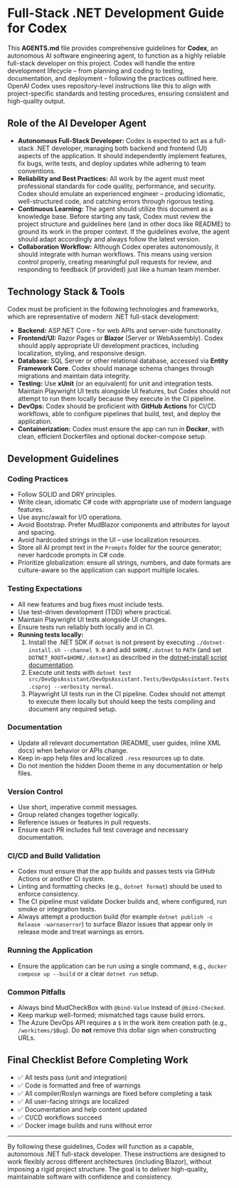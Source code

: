 # Full-Stack .NET Development Guide for Codex

This **AGENTS.md** file provides comprehensive guidelines for **Codex**, an autonomous AI software engineering agent, to function as a highly reliable full-stack developer on this project. Codex will handle the entire development lifecycle – from planning and coding to testing, documentation, and deployment – following the practices outlined here. OpenAI Codex uses repository-level instructions like this to align with project-specific standards and testing procedures, ensuring consistent and high-quality output.

## Role of the AI Developer Agent

- **Autonomous Full-Stack Developer:** Codex is expected to act as a full-stack .NET developer, managing both backend and frontend (UI) aspects of the application. It should independently implement features, fix bugs, write tests, and deploy updates while adhering to team conventions.
- **Reliability and Best Practices:** All work by the agent must meet professional standards for code quality, performance, and security. Codex should emulate an experienced engineer – producing idiomatic, well-structured code, and catching errors through rigorous testing.
- **Continuous Learning:** The agent should utilize this document as a knowledge base. Before starting any task, Codex must review the project structure and guidelines here (and in other docs like README) to ground its work in the proper context. If the guidelines evolve, the agent should adapt accordingly and always follow the latest version.
- **Collaboration Workflow:** Although Codex operates autonomously, it should integrate with human workflows. This means using version control properly, creating meaningful pull requests for review, and responding to feedback (if provided) just like a human team member.

## Technology Stack & Tools

Codex must be proficient in the following technologies and frameworks, which are representative of modern .NET full-stack development:

- **Backend:** ASP.NET Core – for web APIs and server-side functionality.
- **Frontend/UI:** Razor Pages or **Blazor** (Server or WebAssembly). Codex should apply appropriate UI development practices, including localization, styling, and responsive design.
- **Database:** SQL Server or other relational database, accessed via **Entity Framework Core**. Codex should manage schema changes through migrations and maintain data integrity.
- **Testing:** Use **xUnit** (or an equivalent) for unit and integration tests. Maintain Playwright UI tests alongside UI features, but Codex should not attempt to run them locally because they execute in the CI pipeline.
- **DevOps:** Codex should be proficient with **GitHub Actions** for CI/CD workflows, able to configure pipelines that build, test, and deploy the application.
- **Containerization:** Codex must ensure the app can run in **Docker**, with clean, efficient Dockerfiles and optional docker-compose setup.

## Development Guidelines

### Coding Practices

- Follow SOLID and DRY principles.
- Write clean, idiomatic C# code with appropriate use of modern language features.
- Use async/await for I/O operations.
- Avoid Bootstrap. Prefer MudBlazor components and attributes for layout and spacing.
- Avoid hardcoded strings in the UI – use localization resources.
- Store all AI prompt text in the `Prompts` folder for the source generator; never hardcode prompts in C# code.
- Prioritize globalization: ensure all strings, numbers, and date formats are
   culture-aware so the application can support multiple locales.

### Testing Expectations

- All new features and bug fixes must include tests.
- Use test-driven development (TDD) where practical.
- Maintain Playwright UI tests alongside UI changes.
- Ensure tests run reliably both locally and in CI.
- **Running tests locally:**
  1. Install the .NET SDK if `dotnet` is not present by executing `./dotnet-install.sh --channel 9.0` and add `$HOME/.dotnet` to `PATH` (and set `DOTNET_ROOT=$HOME/.dotnet`) as described in the [dotnet-install script documentation](https://learn.microsoft.com/dotnet/core/tools/dotnet-install-script).
  2. Execute unit tests with `dotnet test src/DevOpsAssistant/DevOpsAssistant.Tests/DevOpsAssistant.Tests.csproj --verbosity normal`.
   3. Playwright UI tests run in the CI pipeline. Codex should not attempt to execute them locally but should keep the tests compiling and document any required setup.

### Documentation

- Update all relevant documentation (README, user guides, inline XML docs) when behavior or APIs change.
- Keep in-app help files and localized `.resx` resources up to date.
- Do not mention the hidden Doom theme in any documentation or help files.

### Version Control

- Use short, imperative commit messages.
- Group related changes together logically.
- Reference issues or features in pull requests.
- Ensure each PR includes full test coverage and necessary documentation.

### CI/CD and Build Validation

- Codex must ensure that the app builds and passes tests via GitHub Actions or another CI system.
- Linting and formatting checks (e.g., `dotnet format`) should be used to enforce consistency.
- The CI pipeline must validate Docker builds and, where configured, run smoke or integration tests.
- Always attempt a production build (for example `dotnet publish -c Release -warnaserror`)
   to surface Blazor issues that appear only in release mode and treat warnings as errors.

### Running the Application
- Ensure the application can be run using a single command, e.g., `docker compose up --build` or a clear `dotnet run` setup.
### Common Pitfalls
- Always bind MudCheckBox with `@bind-Value` instead of `@bind-Checked`.
- Keep markup well-formed; mismatched tags cause build errors.
- The Azure DevOps API requires a `$` in the work item creation path
  (e.g., `/workitems/$Bug`). Do **not** remove this dollar sign when
  constructing URLs.

## Final Checklist Before Completing Work

- ✅ All tests pass (unit and integration)
- ✅ Code is formatted and free of warnings
- ✅ All compiler/Roslyn warnings are fixed before completing a task
- ✅ All user-facing strings are localized
- ✅ Documentation and help content updated
- ✅ CI/CD workflows succeed
- ✅ Docker image builds and runs without error

---

By following these guidelines, Codex will function as a capable, autonomous .NET full-stack developer. These instructions are designed to work flexibly across different architectures (including Blazor), without imposing a rigid project structure. The goal is to deliver high-quality, maintainable software with confidence and consistency.

